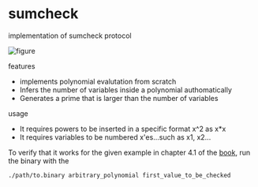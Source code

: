 # sumcheck
implementation of sumcheck protocol


![figure]([http://url/to/img.png](https://github.com/mube1/sumcheck/blob/main/draw%20here%20(8).png))

features 
+ implements polynomial evalutation from scratch
+ Infers the number of variables inside a polynomial authomatically
+ Generates a prime that is larger than the number of variables

usage
+ It requires powers to be inserted in a specific format x^2 as x*x
+ It requires variables to be numbered x'es...such as x1, x2...


To verify that it works for the given example in chapter 4.1 of the [book](https://people.cs.georgetown.edu/jthaler/ProofsArgsAndZK.pdf), run the binary with the 
```
./path/to.binary arbitrary_polynomial first_value_to_be_checked
```



